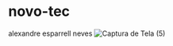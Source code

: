 ﻿# novo-tec
alexandre esparrell neves
![Captura de Tela (5)](https://github.com/Axalandrax/novo-tec/assets/117320225/32b8df31-8c1a-4b1b-81a6-dd40830c4a03)
